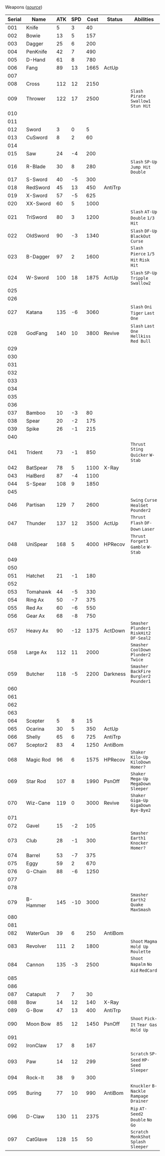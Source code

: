 Weapons (_[source](https://gamefaqs.gamespot.com/gba/536498-dokapon-monster-hunter/faqs/18192)_)

|Serial|Name       |ATK  |SPD   |Cost  |Status  |Abilities |
|------|-----------|-----|------|------|--------|----------|
|001 |Knife      |5    |3    |40    |        |          |
|002 |Bowie      |13   |5    |157   |        |          |
|003 |Dagger     |25   |6    |200   |        |          |
|004 |PenKnife   |42   |7    |490   |        |          |
|005 |D-Hand     |61   |8    |780   |        |          |
|006 |Fang       |89   |13   |1665  |ActUp   |          |
|007 |           |     |     |      |        |          |
|008 |Cross      |112  |12   |2150  |        |          |
|009 |Thrower    |122  |17   |2500  |        |`Slash` `Pirate` `Swallow1` `Stun Hit`|
|010 |           |     |     |      |        |          |
|011 |           |     |     |      |        |          |
|012 |Sword      |3    |0    |5     |        |          |
|013 |CuSword    |8    |2    |60    |        |          |
|014 |           |     |     |      |        |          |
|015 |Saw        |24   |-4   |200   |        |          |
|016 |R-Blade    |30   |8    |280   |        |`Slash` `SP-Up` `Jump Hit` `Double`|
|017 |S-Sword    |40   |-5   |300   |        |          |
|018 |RedSword   |45   |13   |450   |AntiTrp |          |
|019 |X-Sword    |57   |-5   |625   |        |          |
|020 |XX-Sword   |60   |5    |1000  |        |          |
|021 |TriSword   |80   |3    |1200  |        |`Slash` `AT-Up` `Double` `1/3 Hit`|
|022 |OldSword   |90   |-3   |1340  |        |`Slash` `DF-Up` `BlackOut` `Curse`|
|023 |B-Dagger   |97   |2    |1600  |        |`Slash` `Pierce` `1/5 Hit` `Risk Hit`|
|024 |W-Sword    |100  |18   |1875  |ActUp   |`Slash` `SP-Up` `Tripple` `Swallow2`|
|025 |           |     |     |      |        |          |
|026 |           |     |     |      |        |          |
|027 |Katana     |135  |-6   |3060  |        |`Slash` `Oni` `Tiger` `Last One`|
|028 |GodFang    |140  |10   |3800  |Revive  |`Slash` `Last One` `Hellkiss` `Red Bull`|
|029 |           |     |     |      |        |          |
|030 |           |     |     |      |        |          |
|031 |           |     |     |      |        |          |
|032 |           |     |     |      |        |          |
|033 |           |     |     |      |        |          |
|034 |           |     |     |      |        |          |
|035 |           |     |     |      |        |          |
|036 |           |     |     |      |        |          |
|037 |Bamboo     |10   |-3   |80    |        |          |
|038 |Spear      |20   |-2   |175   |        |          |
|039 |Spike      |26   |-1   |215   |        |          |
|040 |           |     |     |      |        |          |
|041 |Trident    |73   |-1   |850   |        |`Thrust` `Sting` `Quicker` `W-Stab`|
|042 |BatSpear   |78   |5    |1100  |X-Ray   |          |
|043 |HalBerd    |87   |-4   |1100  |        |          |
|044 |S-Spear    |108  |9    |1850  |        |          |
|045 |           |     |     |      |        |          |
|046 |Partisan   |129  |7    |2600  |        |`Swing` `Curse` `HealGet` `Pounder2`|
|047 |Thunder    |137  |12   |3500  |ActUp   |`Thrust` `Flash` `DF-Down` `Laser`|
|048 |UniSpear   |168  |5    |4000  |HPRecov |`Thrust` `Forget3` `Gamble` `W-Stab`|
|049 |           |     |     |      |        |          |
|050 |           |     |     |      |        |          |
|051 |Hatchet    |21   |-1   |180   |        |          |
|052 |           |     |     |      |        |          |
|053 |Tomahawk   |44   |-5   |330   |        |          |
|054 |Ring Ax    |50   |-7   |375   |        |          |
|055 |Red Ax     |60   |-6   |550   |        |          |
|056 |Gear Ax    |68   |-8   |750   |        |          |
|057 |Heavy Ax   |90   |-12  |1375  |ActDown |`Smasher` `Plunder1` `RiskHit2` `DF-Seal2`|
|058 |Large Ax   |112  |11   |2000  |        |`Smasher` `CoolDown` `Plunder2` `Twice`|
|059 |Butcher    |118  |-5   |2200  |Darkness|`Smasher` `BackFire` `Burgler2` `Pounder1`|
|060 |           |     |     |      |        |          |
|061 |           |     |     |      |        |          |
|062 |           |     |     |      |        |          |
|063 |           |     |     |      |        |          |
|064 |Scepter    |5    |8    |15    |        |          |
|065 |Ocarina    |30   |5    |350   |ActUp   |          |
|066 |Shelly     |65   |6    |725   |AntiTrp |          |
|067 |Sceptor2   |83   |4    |1250  |AntiBom |          |
|068 |Magic Rod  |96   |6    |1575  |HPRecov |`Shaker` `Kilo-Up` `KiloDown` `Homer?`|
|069 |Star Rod   |107  |8    |1990  |PsnOff  |`Shaker` `Mega-Up` `MegaDown` `Sleeper`|
|070 |Wiz-Cane   |119  |0    |3000  |Revive  |`Shaker` `Giga-Up` `GigaDown` `Bye-Bye2`|
|071 |           |     |     |      |        |          |
|072 |Gavel      |15   |-2   |105   |        |          |
|073 |Club       |28   |-1   |300   |        |`Smasher` `Earth1` `Knocker` `Homer?`|
|074 |Barrel     |53   |-7   |375   |        |          |
|075 |Eggy       |59   |2    |670   |        |          |
|076 |G-Chain    |88   |-6   |1250  |        |          |
|077 |           |     |     |      |        |          |
|078 |           |     |     |      |        |          |
|079 |B-Hammer   |145  |-10  |3000  |        |`Smasher` `Earth2` `Quake` `MaxSmash`|
|080 |           |     |     |      |        |          |
|081 |           |     |     |      |        |          |
|082 |WaterGun   |39   |6    |250   |AntiBom |          |
|083 |Revolver   |111  |2    |1800  |        |`Shoot` `Magma` `Hold Up` `Roulette`|
|084 |Cannon     |135  |-3   |2500  |        |`Shoot` `Napalm` `No Aid` `RedCard`|
|085 |           |     |     |      |        |          |
|086 |           |     |     |      |        |          |
|087 |Catapult   |7    |7    |30    |        |          |
|088 |Bow        |14   |12   |140   |X-Ray   |          |
|089 |G-Bow      |47   |13   |400   |AntiTrp |          |
|090 |Moon Bow   |85   |12   |1450  |PsnOff  |`Shoot` `Pick-It` `Tear Gas` `Hold Up`|
|091 |           |     |     |      |        |          |
|092 |IronClaw   |17   |8    |167   |        |          |
|093 |Paw        |14   |12   |299   |        |`Scratch` `SP-Seed` `HP-Seed` `Sleeper`|
|094 |Rock-It    |38   |9    |300   |        |          |
|095 |Buring     |77   |10   |990   |AntiBom |`Knuckler` `B-Nackle` `Rampage` `Drainer`|
|096 |D-Claw     |130  |11   |2375  |        |`Rip` `AT-Seed2` `Double` `No Go`|
|097 |CatGlave   |128  |15   |50    |        |`Scratch` `MonkShot` `Splash` `Sleeper`|
